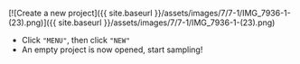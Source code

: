 ---
---

[![Create a new project]({{ site.baseurl }}/assets/images/7/7-1/IMG_7936-1-(23).png)]({{
site.baseurl }}/assets/images/7/7-1/IMG_7936-1-(23).png)

- Click `"MENU"`, then click `"NEW"`
- An empty project is now opened, start sampling!

